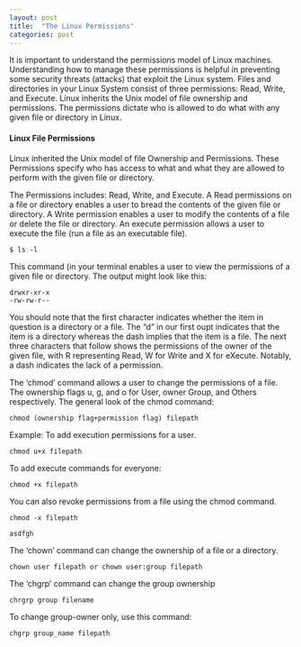 ```yaml
---
layout: post
title:  "The Linux Permissions"
categories: post
---
```


It is important to understand the permissions model of Linux machines. Understanding how to manage these permissions is helpful in preventing some security threats (attacks) that exploit the Linux system. Files and directories in your Linux System consist of three permissions: Read, Write, and Execute. Linux inherits the Unix model of file ownership and permissions. The permissions dictate who is allowed to do what with any given file or directory in Linux.

<h4>Linux File Permissions</h4>

Linux inherited the Unix model of file Ownership and Permissions. These Permissions specify who has access to what and what they are allowed to perform with the given file or directory.

The Permissions includes: Read, Write, and Execute. A Read permissions on a file or directory enables a user to bread the contents of the given file or directory. A Write permission enables a user to modify the contents of a file or delete the file or directory. An execute permission allows a user to execute the file (run a file as an executable file). 

	$ ls -l 

This command (in your terminal enables a user to view the permissions of a given file or directory. The output might look like this: 

	drwxr-xr-x 
	-rw-rw-r--

You should note that the first character indicates whether the item in question is a directory or a file. The “d” in our first oupt indicates that the item is a directory whereas the dash implies that the item is a file. The next three characters that follow shows the permissions of the owner of the given file, with R representing Read, W for Write and X for eXecute. Notably, a dash indicates the lack of a permission. 

The ‘chmod’ command allows a user to change the permissions of a file. The ownership flags u, g, and o for User, owner Group, and Others respectively. The general look of the chmod command: 

	chmod (ownership flag+permission flag) filepath

Example: To add execution permissions for a user. 

	chmod u+x filepath

To add execute commands for everyone:

	chmod +x filepath

You can also revoke permissions from a file using the chmod command. 

	chmod -x filepath

	asdfgh

The ‘chown’ command can change the ownership of a file or a directory.

	chown user filepath or chown user:group filepath

The ‘chgrp’ command can change the group ownership 

	chrgrp group filename

To change group-owner only, use this command:

	chgrp group_name filepath
